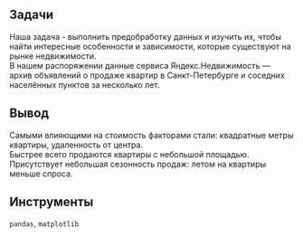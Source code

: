 ## Задачи
Наша задача - выполнить предобработку данных и изучить их, чтобы найти интересные особенности и зависимости, которые существуют на рынке недвижимости.  
В нашем распоряжении данные сервиса Яндекс.Недвижимость — архив объявлений о продаже квартир в Санкт-Петербурге и соседних населённых пунктов за несколько лет.

## Вывод
Самыми влияющими на стоимость факторами стали: квадратные метры квартиры, удаленность от центра.   
Быстрее всего продаются квартиры с небольшой площадью. Присутствует небольшая сезонность продаж: летом на квартиры меньше спроса.

## Инструменты
`pandas`, `matplotlib`
